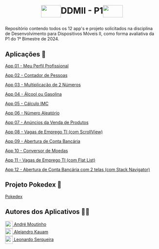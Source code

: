 # <p align=center><img align="center" src="https://giovanidacruz.com.br/wp-content/uploads/2022/11/react.png" height="40" width="65"/>DDMII - P1<img align="center" src="https://giovanidacruz.com.br/wp-content/uploads/2022/11/react.png" height="40" width="65"/></p>

<p>Repositório contendo todos os 12 app's e projeto solicitados na disciplina de Desenvolvimento para Dispositivos Móveis II, como forma avaliativa da P1 do 1º Bimestre de 2024.</p>

<h2>Aplicações 📱</h2>
<p><a href="LINK AQUI">App 01 - Meu Perfil Profissional</a></p>
<p><a href="LINK AQUI">App 02 - Contador de Pessoas</a></p>
<p><a href="LINK AQUI">App 03 - Multiplicação de 2 Números</a></p>
<p><a href="LINK AQUI">App 04 - Álcool ou Gasolina</a></p>
<p><a href="LINK AQUI">App 05 - Cálculo IMC</a></p>
<p><a href="LINK AQUI">App 06 - Número Aleatório</a></p>
<p><a href="LINK AQUI">App 07 - Anúncios da Venda de Produtos</a></p>
<p><a href="LINK AQUI">App 08 - Vagas de Emprego TI (com ScrollView)</a></p>
<p><a href="LINK AQUI">App 09 - Abertura de Conta Bancária</a></p>
<p><a href="LINK AQUI">App 10 - Conversor de Moedas</a></p>
<p><a href="LINK AQUI">App 11 - Vagas de Emprego TI (com Flat List)</a></p>
<p><a href="LINK AQUI">App 12 - Abertura de Conta Bancária com 2 telas (com Stack Navigator)</a></p>

<h2>Projeto Pokedex 📂</h2>
<p><a href="LINK AQUI">Pokedex</a></p>
    
<h2>Autores dos Aplicativos 👨‍💼</h2>
<a href="https://github.com/AhMoutinho/" title="André Moutinho"><img align="center" src="https://i.imgur.com/VN0Vh9S.png" width="25"/> André Moutinho</a></br> 
<a href="####" title="André Moutinho"><img align="center" src="https://i.imgur.com/VN0Vh9S.png" width="25"/> Alejandro Kauam</a></br>  
<a href="####" title="André Moutinho"><img align="center" src="https://i.imgur.com/VN0Vh9S.png" width="25"/> Leonardo Serqueira</a> 

